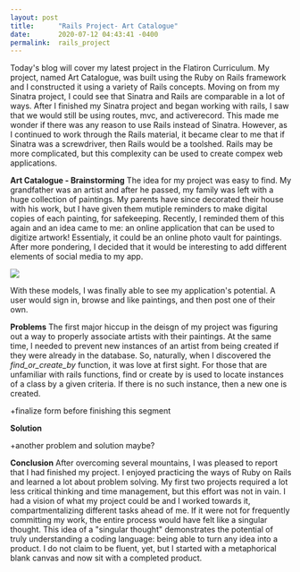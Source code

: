 ```yaml
---
layout: post
title:      "Rails Project- Art Catalogue"
date:       2020-07-12 04:43:41 -0400
permalink:  rails_project
---
```



Today's blog will cover my latest  project in the Flatiron Curriculum. My project, named Art Catalogue, was built using the Ruby on Rails framework and I constructed it using a variety of Rails concepts. Moving on from my Sinatra project, I could see that Sinatra and Rails are comparable in a lot of ways. After I finished my Sinatra project and began working with rails, I saw that we would still be using routes, mvc, and activerecord. This made me wonder if there was any reason to use Rails instead of Sinatra. However, as I continued to work through the Rails material, it became clear to me that if Sinatra was a screwdriver, then Rails would be a toolshed. Rails may be more complicated, but this complexity can be used to create compex web applications.


**Art Catalogue - Brainstorming**
The idea for my project was easy to find. My grandfather was an artist and after he passed, my family was left with a huge collection of paintings. My parents have since decorated their house with his work, but I have given them mutiple reminders to make digital copies of each painting, for safekeeping. Recently, I reminded them of this again and an idea came to me:  an online application that can be used to digitize artwork! Essentialy, it could be an online photo vault for paintings. After more pondering, I decided that it would be interesting to add different elements of social media to my app.

![](https://imgur.com/M57VL4n)


With these models, I was finally able to see my application's potential. A user would sign in, browse and like paintings, and then post one of their own. 

**Problems**
The first major hiccup in the deisgn of my project was figuring out a way to properly associate artists with their paintings. At the same time, I needed to prevent new instances of an artist from being created if they were already in the database. So, naturally, when I discovered the *find_or_create_by* function, it was love at first sight. For those that are unfamiliar with rails functions, find or create by is used to locate instances of a class by a given criteria. If there is no such instance, then a new one is created.  

+finalize form before finishing this segment

**Solution**

+another problem and solution maybe?


**Conclusion**
After overcoming several mountains, I was pleased to report that I had finished my project. I enjoyed practicing the ways of Ruby on Rails and learned a lot  about problem solving. My first two projects required a lot less critical thinking and time management, but this effort was not in vain. I had a vision of what my project could be and I worked towards it, compartmentalizing different tasks ahead of me. If it were not for frequently committing my work, the entire process would have felt like a singular thought. This idea of a "singular thought" demonstrates the potential of truly understanding a coding language: being able to turn any idea into a product. I do not claim to be fluent, yet, but I started with a metaphorical blank canvas and now sit with a completed product.



